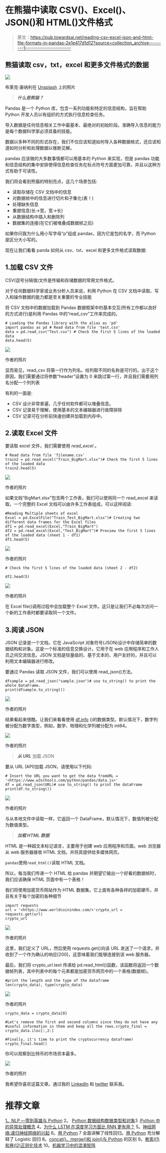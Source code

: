 # 在熊猫中读取 CSV()、Excel()、JSON()和 HTML()文件格式

> 原文：<https://pub.towardsai.net/reading-csv-excel-json-and-html-file-formats-in-pandas-2e1e417d1d12?source=collection_archive---------1----------------------->

## 熊猫读取 csv，txt，excel 和更多文件格式的数据

![](img/d64f872d120fb6a4a15219f6d707f65b.png)

布莱克·康纳利在 [Unsplash](https://unsplash.com?utm_source=medium&utm_medium=referral) 上的照片

> ***什么是熊猫？***

Pandas 是一个 Python 库，包含一系列功能和特定的信息结构，旨在帮助 Python 开发人员以有组织的方式执行信息检查任务。

导入数据是任何信息相关工作中最基本、最绝对的初始阶段。准确导入信息的能力是每个数据科学家必须具备的技能。

数据以多种不同的形式存在，我们不仅应该知道如何导入各种数据格式，还应该知道如何分析和处理数据以推断见解。

pandas 应该做的大多数事情都可以用基本的 Python 来实现，但是 pandas 功能和信息结构的集中安排使得信息检查任务在标点符号方面更加可靠，并且以这种方式有助于可读性。

我们将会看到熊猫的特别亮点，这几个场景包括:

*   读取存储在 CSV 文档中的信息
*   对数据帧中的信息进行切片和子集化(表！)
*   处理缺失信息
*   重塑信息(长→宽，宽→长)
*   从数据结构中插入和删除列
*   数据集的连接(在它们被堆叠成数据帧之后)

如果你问我为什么用小写字母“p”组成 pandas，因为它是包的名字，而 Python 是区分大小写的。

现在让我们看看 panda 如何从 csv、txt、excel 和更多文件格式读取数据:

## 1.加载 CSV 文件

CSV(逗号分隔值)文件是传输和存储数据的常用文件格式。

对于任何数据科学家或业务分析人员来说，利用 Python 在 CSV 文档中读取、写入和操作数据的能力都是至关重要的专业技能

将 CSV 文档中的数据加载到 Pandas 数据框架中的基本交互(所有工作都以良好的方式进行)是利用 Pandas 中的“read_csv”工作来完成的。

```
# Loading the Pandas library with the alias as 'pd'  
import pandas as pd # Read data from file 'test.csv'   
data = pd.read_csv("Test.csv") # Check the first 5 lines of the loaded data  
data.head(5)
```

![](img/486e14a381f7ae7d75aad33610cfe71a.png)

作者的照片

显而易见，read_csv 将第一行作为列名。给列取不同的名称是可行的。出于这个原因，我们需要通过将参数“header”设置为 0 来跳过第一行，并且我们需要用列名分配一个列列表

有利的一面是:

*   CSV 设计非常普遍，几乎任何软件都可以堆叠信息。
*   CSV 记录易于理解，使用基本的文本编辑器进行故障排除
*   CSV 记录可在分析前快速创建并加载到内存中。

## 2.读取 Excel 文件

要读取 excel 文件，我们需要使用 *read_excel* 。

```
# Read data from file 'filename.csv'
train2 = pd.read_excel("Train_BigMart.xlsx")# Check the first 5 lines of the loaded data
train2.head(5)
```

![](img/1f19e5f6614f958a1559fd7ba94e1490.png)

作者的照片

如果文档“BigMart.xlsx”包含两个工作表，我们可以使用同一个 read_excel 来读取。一个完整的 Excel 文档可以由许多工作表组成，可以这样阅读:

```
#Reading Multiple sheets of excel
Excel = pd.ExcelFile("Train_Test_BigMart.xlsx")# Creating two different data frames for the Excel files
df1 = pd.read_excel(Excel,"Train_BigMart")
df2 = pd.read_excel(Excel,"Test_BigMart")# Preview the first 5 lines of the loaded data (sheet 1 - df1)
df1.head(5)
```

![](img/c6d8d3ae68fb11cd3bbdd48795f4b585.png)

作者的照片

```
# Check the first 5 lines of the loaded data (sheet 2 - df2)

df2.head(5)
```

![](img/e6b4487fab432725cea3c6d2210e6498.png)

作者的照片

在 Excel file()调用过程中会加载整个 Excel 文件。这只是让我们不必每次访问一个新的工作表时都要读取同一个文件。

## 3.阅读 JSON

JSON 记录是一个文档，它在 JavaScript 对象符号(JSON)设计中存储简单的数据结构和对象。这是一个标准的信息交换设计。它用于在 web 应用程序和工作人员之间交流信息。JSON 文档是轻量级的、基于文本的、用户友好的，并且可以利用文本编辑器进行修改。

要通过 Pandas 读取 JSON 文件，我们可以使用 read_json()方法。

```
dfsample = pd.read_json("sample.json")# use to_string() to print the whole DataFrame.
print(dfsample.to_string())
```

![](img/d932f4806361f5d7c226ecce0b03366c.png)

作者的照片

结果看起来很酷。让我们来看看使用 [df.info](http://df.info/) ()的数据类型。默认情况下，数字列被分配为数字类型，例如，数学、物理和化学列被分配为 int64。

![](img/b0f40c3f78d9a798d696687130bd06a0.png)

作者的照片

> ***从 URL*** 加载 JSON

要从 URL (API)加载 JSON，请使用以下代码:

```
# Insert the URL you want to get the data fromURL = '<https://www.w3schools.com/python/pandas/data.js>'
df = pd.read_json(URL)# use to_string() to print the dataFrame
print(df.to_string())
```

![](img/758aa4af0cbfbed302b0b92dc298501e.png)

作者的照片

与从本地文件中读取一样，它返回一个 DataFrame，默认情况下，数值列被分配为数值类型。

> ***加载 HTML 数据***

HTML 是一种超文本标记语言，主要用于创建 web 应用程序和页面。web 浏览器从 web 服务器接收 HTML 文档，并将其提供给多媒体网页。

`pandas`使用`read_html()`读取 HTML 文档。

所以，每当我们传递一个 HTML 给 pandas 并期望它输出一个好看的数据帧时，我们应该确保 HTML 页面中有一个表格！

我们将使用加密货币网站作为 HTML 数据集。它上面有各种各样的加密硬币，并且有关于每个加密的各种细节

```
import requests
url = '<https://www.worldcoinindex.com/>'crypto_url = requests.get(url)
crypto_url
```

![](img/bc8eacc8fcf5c12ef87c56c0635a0708.png)

作者的照片

这里，我们定义了 URL，然后使用 requests.get()向该 URL 发送了一个请求，并收到了一个作为确认的响应[200]，这意味着我们能够连接到该 web 服务器。

最后，我们将 crypto_url.text 传递给 pd.read_html()函数，该函数将返回一个数据帧列表，其中列表中的每个元素都是加密货币网页中的一个表格(数据帧)。

```
#print the length and the type of the dataframe
len(crypto_data), type(crypto_data)
```

![](img/dceb9cee0d25c66a8f3f0cad22efe384.png)

作者的照片

```
crypto_data = crypto_data[0]

#Let's remove the first and second columns since they do not have any #useful information in them and keep all the rows.crypto_final = crypto_data.iloc[:,2:]

#Finally, it's time to print the cryptocurrency dataframe!
crypto_final.head()
```

你可以观察到比特币的市场资本最多。

![](img/267b49752ec05e216db45829459840a3.png)

作者的照片

我希望你喜欢这篇文章。通过我的 [LinkedIn](https://www.linkedin.com/in/data-scientist-95040a1ab/) 和 [twitter](https://twitter.com/amitprius) 联系我。

# 推荐文章

[1。NLP —零到英雄与 Python](https://medium.com/towards-artificial-intelligence/nlp-zero-to-hero-with-python-2df6fcebff6e?sk=2231d868766e96b13d1e9d7db6064df1)
2。 [Python 数据结构数据类型和对象](https://medium.com/towards-artificial-intelligence/python-data-structures-data-types-and-objects-244d0a86c3cf?sk=42f4b462499f3fc3a160b21e2c94dba6)3 .[Python 中的异常处理概念](/exception-handling-concepts-in-python-4d5116decac3?source=friends_link&sk=a0ed49d9fdeaa67925eac34ecb55ea30)
4。[为什么 LSTM 在深度学习方面比 RNN 更有用？](/deep-learning-88e218b74a14?source=friends_link&sk=540bf9088d31859d50dbddab7524ba35)
5。[神经网络:递归神经网络的兴起](/neural-networks-the-rise-of-recurrent-neural-networks-df740252da88?source=friends_link&sk=6844935e3de14e478ce00f0b22e419eb)
6。[用 Python](https://medium.com/towards-artificial-intelligence/fully-explained-linear-regression-with-python-fe2b313f32f3?source=friends_link&sk=53c91a2a51347ec2d93f8222c0e06402)
7 全面讲解了线性回归。[用 Python](https://medium.com/towards-artificial-intelligence/fully-explained-logistic-regression-with-python-f4a16413ddcd?source=friends_link&sk=528181f15a44e48ea38fdd9579241a78)
充分解释了 Logistic 回归 8。[concat()、merge()和 join()与 Python](/differences-between-concat-merge-and-join-with-python-1a6541abc08d?source=friends_link&sk=3b37b694fb90db16275059ea752fc16a)
的区别 9。[套索(l1)和脊(l2)正则化技术](/lasso-l1-and-ridge-l2-regularization-techniques-33b7f12ac0b?source=friends_link&sk=b77a29aac0ab8d63ba6b449c03180cd5)
10。[机器学习中的混淆矩阵](https://medium.com/analytics-vidhya/confusion-matrix-in-machine-learning-91b6e2b3f9af?source=friends_link&sk=11c6531da0bab7b504d518d02746d4cc)